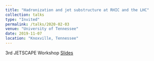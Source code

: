 ```yaml
---
title: "Hadronization and jet substructure at RHIC and the LHC"
collection: talks
type: "Invited"
permalink: /talks/2020-02-03
venue: "University of Tennessee"
date: 2019-11-07
location: "Knoxville, Tennessee"
---
```

3rd JETSCAPE Workshop
[Slides](https://jdosbo.github.io/files/JetSubstructure_JETSCAPEWkshp.pdf) 